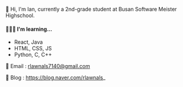 
👋 Hi, I'm Ian, currently a 2nd-grade student at Busan Software Meister Highschool.


#### 👩🏻‍💻 I'm learning...

- React, Java
- HTML, CSS, JS
- Python, C, C++


📧 Email : rlawnals7140@gmail.com

💼 Blog : https://blog.naver.com/rlawnals_

